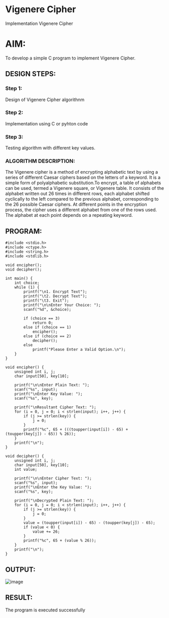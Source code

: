 # Vigenere Cipher
Implementation Vigenere Cipher 

# AIM:
To develop a simple C program to implement Vigenere Cipher.

## DESIGN STEPS:
### Step 1:
Design of Vigenere Cipher algorithnm 
### Step 2:
Implementation using C or pyhton code
### Step 3:
Testing algorithm with different key values. 
### ALGORITHM DESCRIPTION:
The Vigenere cipher is a method of encrypting alphabetic text by using a series of different Caesar ciphers based on the letters of a keyword. It is a simple form of polyalphabetic substitution.To encrypt, a table of alphabets can be used, termed a Vigenere square, or Vigenere table. It consists of the alphabet written out 26 times in different rows, each alphabet shifted cyclically to the left compared to the previous alphabet, corresponding to the 26 possible Caesar ciphers. At different points in the encryption process, the cipher uses a different alphabet from one of the rows used. The alphabet at each point depends on a repeating keyword.

## PROGRAM:
```
#include <stdio.h>
#include <ctype.h>
#include <string.h>
#include <stdlib.h>

void encipher();
void decipher();

int main() {
    int choice;
    while (1) {
        printf("\n1. Encrypt Text");
        printf("\t2. Decrypt Text");
        printf("\t3. Exit");
        printf("\n\nEnter Your Choice: ");
        scanf("%d", &choice);
        
        if (choice == 3)
            return 0; 
        else if (choice == 1)
            encipher();
        else if (choice == 2)
            decipher();
        else
            printf("Please Enter a Valid Option.\n");
    }
}

void encipher() {
    unsigned int i, j;
    char input[50], key[10];
    
    printf("\n\nEnter Plain Text: ");
    scanf("%s", input);
    printf("\nEnter Key Value: ");
    scanf("%s", key);
    
    printf("\nResultant Cipher Text: ");
    for (i = 0, j = 0; i < strlen(input); i++, j++) {
        if (j >= strlen(key)) {
            j = 0;
        }
        printf("%c", 65 + (((toupper(input[i]) - 65) + (toupper(key[j]) - 65)) % 26));
    }
    printf("\n"); 
}

void decipher() {
    unsigned int i, j;
    char input[50], key[10];
    int value;
    
    printf("\n\nEnter Cipher Text: ");
    scanf("%s", input);
    printf("\nEnter the Key Value: ");
    scanf("%s", key);
    
    printf("\nDecrypted Plain Text: ");
    for (i = 0, j = 0; i < strlen(input); i++, j++) {
        if (j >= strlen(key)) {
            j = 0; 
        }
        value = (toupper(input[i]) - 65) - (toupper(key[j]) - 65);
        if (value < 0) {
            value += 26; 
        }
        printf("%c", 65 + (value % 26));
    }
    printf("\n"); 
}
```
## OUTPUT:
![image](https://github.com/user-attachments/assets/756a4ec7-4a47-4cb0-87fc-6cd833219dc1)

## RESULT:
The program is executed successfully
